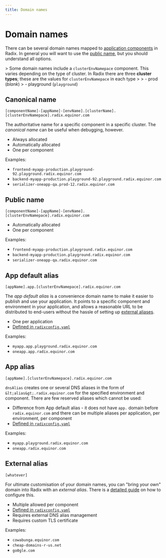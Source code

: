 ```yaml
---
title: Domain names
---
```


# Domain names

There can be several domain names mapped to [application components](../topic-concepts/#component) in Radix. In general you will want to use the [public name](#public-name), but you should understand all options.

&gt; Some domain names include a `clusterEnvNamepace` component. This varies depending on the type of cluster. In Radix there are three **cluster types**; these are the values for `clusterEnvNamepace` in each type
&gt;
&gt; - prod (_blank_)
&gt; - playground (`playground`)

## Canonical name

```text
[componentName]-[appName]-[envName].[clusterName].[clusterEnvNamepace].radix.equinor.com
```

The authoritative name for a specific component in a specific cluster. The _canonical name_ can be useful when debugging, however.

- Always allocated
- Automatically allocated
- One per component

Examples:

- `frontend-myapp-production.playground-92.playground.radix.equinor.com`
- `backend-myapp-production.playground-92.playground.radix.equinor.com`
- `serializer-oneapp-qa.prod-12.radix.equinor.com`

## Public name

```text
[componentName]-[appName]-[envName].[clusterEnvNamepace].radix.equinor.com
```

- Automatically allocated
- One per component

Examples:

- `frontend-myapp-production.playground.radix.equinor.com`
- `backend-myapp-production.playground.radix.equinor.com`
- `serializer-oneapp-qa.radix.equinor.com`

## App default alias

```text
[appName].app.[clusterEnvNamepace].radix.equinor.com
```

The _app default alias_ is a convenience domain name to make it easier to publish and use your application. It points to a specific component and environment in your application, and allows a reasonable URL to be distributed to end-users without the hassle of setting up [external aliases](#external-alias).

- One per application
- [Defined in `radixconfig.yaml`](../../references/reference-radix-config/#dnsappalias)

Examples:

- `myapp.app.playground.radix.equinor.com`
- `oneapp.app.radix.equinor.com`

## App alias

```text
[appName].[clusterEnvNamepace].radix.equinor.com
```
`dnsAlias` creates one or several DNS aliases in the form of `&lt;alias&gt;.radix.equinor.com` for the specified environment and component. There are few reserved aliases which cannot be used:

- Difference from App default alias - it does not have `app.` domain before `radix.equinor.com` and there can be multiple aliases per application, per environment, per component
- [Defined in `radixconfig.yaml`](../../references/reference-radix-config/#dnsalias)

Examples:

- `myapp.playground.radix.equinor.com`
- `oneapp.radix.equinor.com`

## External alias

```text
[whatever]
```

For ultimate customisation of your domain names, you can "bring your own" domain into Radix with an _external alias_. There is a [detailed guide](../../guides/external-alias/) on how to configure this.

- Multiple allowed per component
- [Defined in `radixconfig.yaml`](../../references/reference-radix-config/#dnsexternalalias)
- Requires external DNS alias management
- Requires custom TLS certificate

Examples:

- `cowabunga.equinor.com`
- `cheap-domains-r-us.net`
- `go0gle.com`
